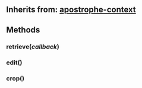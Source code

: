 ## Inherits from: [apostrophe-context](../apostrophe-utils/browser-apostrophe-context.md)

## Methods
### retrieve(*callback*)

### edit()

### crop()

